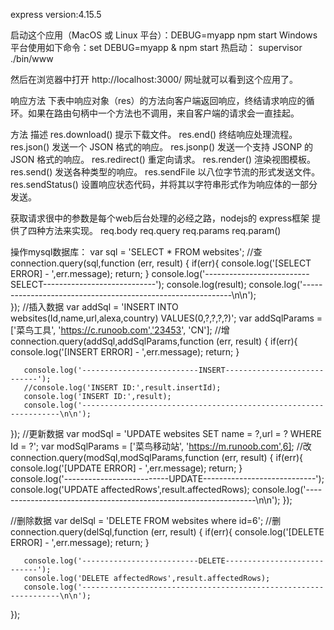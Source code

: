 express version:4.15.5

启动这个应用（MacOS 或 Linux 平台）：DEBUG=myapp npm start
Windows 平台使用如下命令：set DEBUG=myapp & npm start
热启动： supervisor ./bin/www

然后在浏览器中打开 http://localhost:3000/ 网址就可以看到这个应用了。

响应方法
下表中响应对象（res）的方法向客户端返回响应，终结请求响应的循环。如果在路由句柄中一个方法也不调用，来自客户端的请求会一直挂起。

方法          	    描述
res.download()	    提示下载文件。
res.end()	        终结响应处理流程。
res.json()	        发送一个 JSON 格式的响应。
res.jsonp() 	    发送一个支持 JSONP 的 JSON 格式的响应。
res.redirect()	    重定向请求。
res.render()	    渲染视图模板。
res.send()	        发送各种类型的响应。
res.sendFile	    以八位字节流的形式发送文件。
res.sendStatus()	设置响应状态代码，并将其以字符串形式作为响应体的一部分发送。

获取请求很中的参数是每个web后台处理的必经之路，nodejs的 express框架 提供了四种方法来实现。
req.body
req.query
req.params
req.param()

操作mysql数据库：
var  sql = 'SELECT * FROM websites';
//查
connection.query(sql,function (err, result) {
        if(err){
          console.log('[SELECT ERROR] - ',err.message);
          return;
        }
       console.log('--------------------------SELECT----------------------------');
       console.log(result);
       console.log('------------------------------------------------------------\n\n');  
});
//插入数据
var  addSql = 'INSERT INTO websites(Id,name,url,alexa,country) VALUES(0,?,?,?,?)';
var  addSqlParams = ['菜鸟工具', 'https://c.runoob.com','23453', 'CN'];
//增
connection.query(addSql,addSqlParams,function (err, result) {
        if(err){
         console.log('[INSERT ERROR] - ',err.message);
         return;
        }        
 
       console.log('--------------------------INSERT----------------------------');
       //console.log('INSERT ID:',result.insertId);        
       console.log('INSERT ID:',result);        
       console.log('-----------------------------------------------------------------\n\n');  
});
//更新数据
var modSql = 'UPDATE websites SET name = ?,url = ? WHERE Id = ?';
var modSqlParams = ['菜鸟移动站', 'https://m.runoob.com',6];
//改
connection.query(modSql,modSqlParams,function (err, result) {
   if(err){
         console.log('[UPDATE ERROR] - ',err.message);
         return;
   }        
  console.log('--------------------------UPDATE----------------------------');
  console.log('UPDATE affectedRows',result.affectedRows);
  console.log('-----------------------------------------------------------------\n\n');
});

//删除数据
var delSql = 'DELETE FROM websites where id=6';
//删
connection.query(delSql,function (err, result) {
        if(err){
          console.log('[DELETE ERROR] - ',err.message);
          return;
        }        
 
       console.log('--------------------------DELETE----------------------------');
       console.log('DELETE affectedRows',result.affectedRows);
       console.log('-----------------------------------------------------------------\n\n');  
});